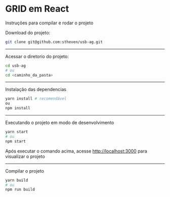 # GRID em React

Instruções para compilar e rodar o projeto

Download do projeto:
```bash
git clone git@github.com:stheven/usb-ag.git
```

---

Acessar o diretorio do projeto:
```bash
cd usb-ag
# ou
cd <caminho_da_pasta>
```

---

Instalação das dependencias
```bash
yarn install # recomendável
ou
npm install
```

---

Executando o projeto em modo de desenvolvimento
```bash
yarn start
# ou
npm start
```
Após executar o comando acima, acesse [http://localhost:3000](http://localhost:3000) para visualizar o projeto

---

Compilar o projeto
```bash
yarn build
# ou 
npm run build
```